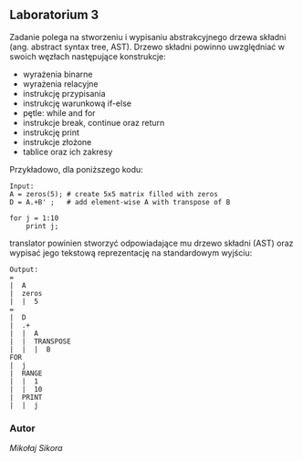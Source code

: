 ## Laboratorium 3
Zadanie polega na stworzeniu i wypisaniu abstrakcyjnego drzewa składni 
(ang. abstract syntax tree, AST). Drzewo składni powinno uwzględniać 
w swoich węzłach następujące konstrukcje:
- wyrażenia binarne
- wyrażenia relacyjne
- instrukcję przypisania
- instrukcję warunkową if-else
- pętle: while and for
- instrukcje break, continue oraz return
- instrukcję print
- instrukcje złożone
- tablice oraz ich zakresy

Przykładowo, dla poniższego kodu:

```
Input:
A = zeros(5); # create 5x5 matrix filled with zeros
D = A.+B' ;   # add element-wise A with transpose of B

for j = 1:10 
    print j;
```
translator powinien stworzyć odpowiadające mu drzewo składni (AST) 
oraz wypisać jego tekstową reprezentację na standardowym wyjściu:

```
Output:
=
|  A
|  zeros
|  |  5
=
|  D
|  .+
|  |  A
|  |  TRANSPOSE
|  |  |  B
FOR
|  j
|  RANGE
|  |  1
|  |  10
|  PRINT
|  |  j
```
### Autor

*Mikołaj Sikora*
